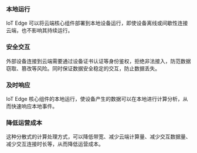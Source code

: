 ### 本地运行
IoT Edge 可以将云端核心组件部署到本地设备运行，即使设备离线或间歇性连接云端，也不影响其持续运行。

### 安全交互
外部设备连接到云端需要通过设备证书认证等身份鉴权，拒绝非法接入，防范数据窃取、篡改等风险。同时保证数据安全稳定的交互，防止数据丢失。

### 及时响应
IoT Edge 核心组件的本地运行，使设备产生的数据可以在本地进行计算分析，从而快速响应本地事件。

### 降低运营成本
这种分散式的计算处理方式，可以降低带宽、减少云端计算量、减少交互数据量、减少交互连接时长等，从而降低运营成本。
